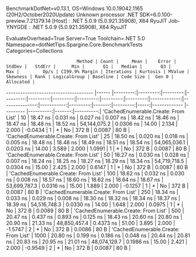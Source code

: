 
BenchmarkDotNet=v0.13.1, OS=Windows 10.0.19042.1165 (20H2/October2020Update)
Unknown processor
.NET SDK=6.0.100-preview.7.21379.14
  [Host]     : .NET 5.0.9 (5.0.921.35908), X64 RyuJIT
  Job-YNYGDE : .NET 5.0.9 (5.0.921.35908), X64 RyuJIT

EvaluateOverhead=True  Server=True  Toolchain=.NET 5.0  
Namespace=dotNetTips.Spargine.Core.BenchmarkTests  Categories=Collections  

                               Method | Count |     Mean |    Error |   StdDev |   StdErr |      Min |       Q1 |   Median |       Q3 |      Max |         Op/s | CI99.9% Margin | Iterations | Kurtosis | MValue | Skewness | Rank | LogicalGroup | Baseline | Code Size |  Gen 0 | Allocated |
------------------------------------- |------ |---------:|---------:|---------:|---------:|---------:|---------:|---------:|---------:|---------:|-------------:|---------------:|-----------:|---------:|-------:|---------:|-----:|------------- |--------- |----------:|-------:|----------:|
 'CachedEnumerable.Create: From List' |    10 | 18.47 ns | 0.031 ns | 0.027 ns | 0.007 ns | 18.42 ns | 18.46 ns | 18.47 ns | 18.48 ns | 18.52 ns | 54,144,075.2 |      0.0306 ns |      14.00 |    2.134 |  2.000 |  -0.0434 |    1 |            * |       No |     372 B | 0.0087 |      80 B |
 'CachedEnumerable.Create: From List' |    25 | 18.50 ns | 0.020 ns | 0.018 ns | 0.005 ns | 18.48 ns | 18.48 ns | 18.49 ns | 18.51 ns | 18.54 ns | 54,065,036.1 |      0.0203 ns |      14.00 |    3.589 |  2.000 |   1.0991 |    1 |            * |       No |     372 B | 0.0087 |      80 B |
 'CachedEnumerable.Create: From List' |    50 | 18.27 ns | 0.030 ns | 0.028 ns | 0.007 ns | 18.24 ns | 18.25 ns | 18.27 ns | 18.29 ns | 18.34 ns | 54,719,718.5 |      0.0304 ns |      15.00 |    2.425 |  2.000 |   0.6147 |    1 |            * |       No |     372 B | 0.0087 |      80 B |
 'CachedEnumerable.Create: From List' |   100 | 18.62 ns | 0.032 ns | 0.030 ns | 0.008 ns | 18.57 ns | 18.60 ns | 18.62 ns | 18.64 ns | 18.67 ns | 53,699,787.3 |      0.0316 ns |      15.00 |    1.889 |  2.000 |  -0.1257 |    1 |            * |       No |     372 B | 0.0087 |      80 B |
 'CachedEnumerable.Create: From List' |   250 | 18.34 ns | 0.033 ns | 0.029 ns | 0.008 ns | 18.30 ns | 18.32 ns | 18.34 ns | 18.37 ns | 18.39 ns | 54,516,748.3 |      0.0330 ns |      14.00 |    1.648 |  2.000 |   0.0975 |    1 |            * |       No |     372 B | 0.0089 |      80 B |
 'CachedEnumerable.Create: From List' |   500 | 20.47 ns | 0.437 ns | 0.893 ns | 0.125 ns | 18.43 ns | 20.60 ns | 20.80 ns | 20.90 ns | 21.33 ns | 48,850,457.4 |      0.4373 ns |      51.00 |    3.895 |  2.000 |  -1.5747 |    2 |            * |       No |     372 B | 0.0086 |      80 B |
 'CachedEnumerable.Create: From List' |  1000 | 20.80 ns | 0.199 ns | 0.186 ns | 0.048 ns | 20.44 ns | 20.81 ns | 20.83 ns | 20.95 ns | 21.01 ns | 48,074,129.7 |      0.1986 ns |      15.00 |    2.421 |  2.000 |  -0.9549 |    2 |            * |       No |     372 B | 0.0087 |      80 B |
